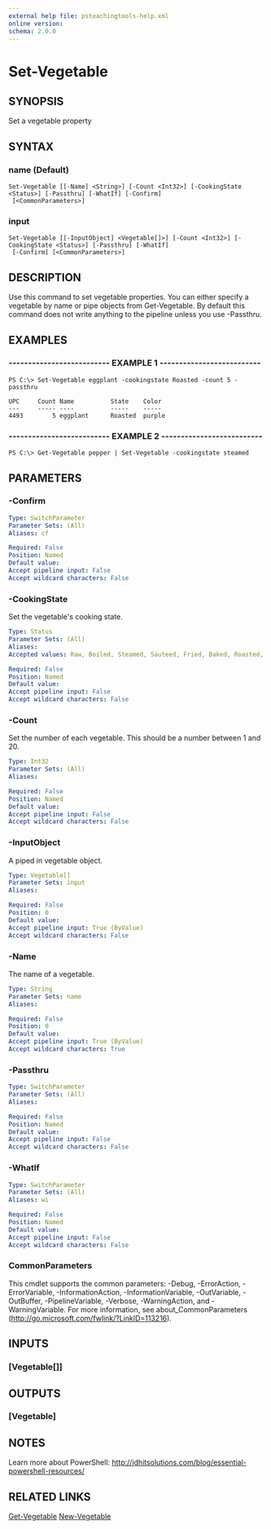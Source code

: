 ```yaml
---
external help file: psteachingtools-help.xml
online version: 
schema: 2.0.0
---
```


# Set-Vegetable
## SYNOPSIS
Set a vegetable property
## SYNTAX

### name (Default)
```
Set-Vegetable [[-Name] <String>] [-Count <Int32>] [-CookingState <Status>] [-Passthru] [-WhatIf] [-Confirm]
 [<CommonParameters>]
```

### input
```
Set-Vegetable [[-InputObject] <Vegetable[]>] [-Count <Int32>] [-CookingState <Status>] [-Passthru] [-WhatIf]
 [-Confirm] [<CommonParameters>]
```

## DESCRIPTION
Use this command to set vegetable properties. You can either specify a vegetable by name or pipe objects from Get-Vegetable. By default this command does not write anything to the pipeline unless you use -Passthru.
## EXAMPLES

### -------------------------- EXAMPLE 1 --------------------------
```
PS C:\> Set-Vegetable eggplant -cookingstate Roasted -count 5 -passthru

UPC     Count Name          State    Color     
---     ----- ----          -----    -----     
4493        5 eggplant      Roasted  purple
```

### -------------------------- EXAMPLE 2 --------------------------
```
PS C:\> Get-Vegetable pepper | Set-Vegetable -cookingstate steamed
```

## PARAMETERS

### -Confirm
```yaml
Type: SwitchParameter
Parameter Sets: (All)
Aliases: cf

Required: False
Position: Named
Default value: 
Accept pipeline input: False
Accept wildcard characters: False
```

### -CookingState
Set the vegetable's cooking state.

```yaml
Type: Status
Parameter Sets: (All)
Aliases: 
Accepted values: Raw, Boiled, Steamed, Sauteed, Fried, Baked, Roasted, Grilled

Required: False
Position: Named
Default value: 
Accept pipeline input: False
Accept wildcard characters: False
```

### -Count
Set the number of each vegetable. This should be a number between 1 and 20.

```yaml
Type: Int32
Parameter Sets: (All)
Aliases: 

Required: False
Position: Named
Default value: 
Accept pipeline input: False
Accept wildcard characters: False
```

### -InputObject
A piped in vegetable object.

```yaml
Type: Vegetable[]
Parameter Sets: input
Aliases: 

Required: False
Position: 0
Default value: 
Accept pipeline input: True (ByValue)
Accept wildcard characters: False
```

### -Name
The name of a vegetable.

```yaml
Type: String
Parameter Sets: name
Aliases: 

Required: False
Position: 0
Default value: 
Accept pipeline input: True (ByValue)
Accept wildcard characters: True
```

### -Passthru
```yaml
Type: SwitchParameter
Parameter Sets: (All)
Aliases: 

Required: False
Position: Named
Default value: 
Accept pipeline input: False
Accept wildcard characters: False
```

### -WhatIf
```yaml
Type: SwitchParameter
Parameter Sets: (All)
Aliases: wi

Required: False
Position: Named
Default value: 
Accept pipeline input: False
Accept wildcard characters: False
```

### CommonParameters
This cmdlet supports the common parameters: -Debug, -ErrorAction, -ErrorVariable, -InformationAction, -InformationVariable, -OutVariable, -OutBuffer, -PipelineVariable, -Verbose, -WarningAction, and -WarningVariable. For more information, see about_CommonParameters (http://go.microsoft.com/fwlink/?LinkID=113216).
## INPUTS

### [Vegetable[]]

## OUTPUTS

### [Vegetable]

## NOTES
Learn more about PowerShell:
http://jdhitsolutions.com/blog/essential-powershell-resources/
## RELATED LINKS

[Get-Vegetable]()
[New-Vegetable]()

